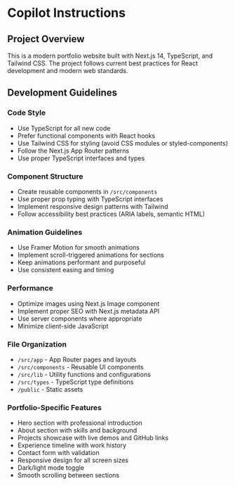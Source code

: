 # Copilot Instructions

<!-- Use this file to provide workspace-specific custom instructions to Copilot. For more details, visit https://code.visualstudio.com/docs/copilot/copilot-customization#_use-a-githubcopilotinstructionsmd-file -->

## Project Overview
This is a modern portfolio website built with Next.js 14, TypeScript, and Tailwind CSS. The project follows current best practices for React development and modern web standards.

## Development Guidelines

### Code Style
- Use TypeScript for all new code
- Prefer functional components with React hooks
- Use Tailwind CSS for styling (avoid CSS modules or styled-components)
- Follow the Next.js App Router patterns
- Use proper TypeScript interfaces and types

### Component Structure
- Create reusable components in `/src/components`
- Use proper prop typing with TypeScript interfaces
- Implement responsive design patterns with Tailwind
- Follow accessibility best practices (ARIA labels, semantic HTML)

### Animation Guidelines
- Use Framer Motion for smooth animations
- Implement scroll-triggered animations for sections
- Keep animations performant and purposeful
- Use consistent easing and timing

### Performance
- Optimize images using Next.js Image component
- Implement proper SEO with Next.js metadata API
- Use server components where appropriate
- Minimize client-side JavaScript

### File Organization
- `/src/app` - App Router pages and layouts
- `/src/components` - Reusable UI components
- `/src/lib` - Utility functions and configurations
- `/src/types` - TypeScript type definitions
- `/public` - Static assets

### Portfolio-Specific Features
- Hero section with professional introduction
- About section with skills and background
- Projects showcase with live demos and GitHub links
- Experience timeline with work history
- Contact form with validation
- Responsive design for all screen sizes
- Dark/light mode toggle
- Smooth scrolling between sections
